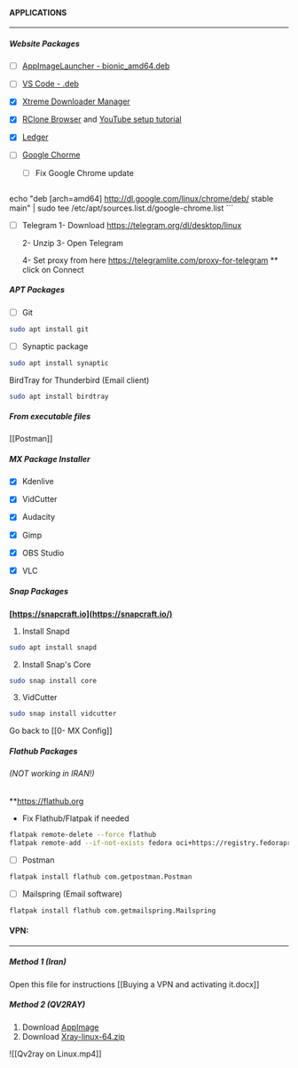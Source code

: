 #### APPLICATIONS
----------------
##### Website Packages
- [ ] [AppImageLauncher - bionic_amd64.deb](https://github.com/TheAssassin/AppImageLauncher/releases)

- [ ] [VS Code - .deb](https://code.visualstudio.com/download)

- [x] [Xtreme Downloader Manager](https://github.com/subhra74/xdm/releases)

- [x] [RClone Browser](https://rclone.org/downloads/) and [YouTube setup tutorial](https://youtu.be/ff8Ogk8NIPU)

- [x] [Ledger](https://www.ledger.com/ledger-live)

- [ ] [Google Chorme](https://www.google.com/chrome/)
	- [ ] Fix Google Chrome update
	```bash
echo "deb [arch=amd64] http://dl.google.com/linux/chrome/deb/ stable main" | sudo tee /etc/apt/sources.list.d/google-chrome.list
	```
- [ ] Telegram
	1- Download 
	https://telegram.org/dl/desktop/linux
	
	2- Unzip
	3- Open Telegram
	
	4- Set proxy from here
	https://telegramlite.com/proxy-for-telegram
	** click on Connect

##### APT Packages
- [ ] Git
```bash
sudo apt install git
```

- [ ] Synaptic package
```bash
sudo apt install synaptic
```

BirdTray for Thunderbird (Email client)
```bash
sudo apt install birdtray
```

##### From executable files
[[Postman]]

##### MX Package Installer

- [x] Kdenlive

- [x] VidCutter

- [x] Audacity

- [x] Gimp

- [x] OBS Studio

- [x] VLC

##### Snap Packages
**[https://snapcraft.io](https://snapcraft.io/)**

1. Install Snapd
```bash
sudo apt install snapd
```
2. Install Snap's Core
```bash
sudo snap install core
```
3. VidCutter
```bash
sudo snap install vidcutter
```

Go back to [[0- MX Config]]

##### Flathub Packages 
###### (NOT working in IRAN!)
**https://flathub.org

* Fix Flathub/Flatpak if needed
```bash
flatpak remote-delete --force flathub
flatpak remote-add --if-not-exists fedora oci+https://registry.fedoraproject.org
```

- [ ] Postman
```bash
flatpak install flathub com.getpostman.Postman
```
- [ ]  Mailspring (Email software)
```bash
flatpak install flathub com.getmailspring.Mailspring
```

#### VPN:
--------------

##### Method 1 (Iran)
Open this file for instructions [[Buying a VPN and activating it.docx]]

##### Method 2 (QV2RAY)
1. Download [AppImage](https://github.com/Qv2ray/Qv2ray/releases/)
2. Download [Xray-linux-64.zip](https://github.com/XTLS/Xray-core/releases)

![[Qv2ray on Linux.mp4]]
